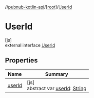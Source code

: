 //[pubnub-kotlin-api](../../../index.md)/[[root]](../index.md)/[UserId](index.md)

# UserId

[js]\
external interface [UserId](index.md)

## Properties

| Name | Summary |
|---|---|
| [userId](user-id.md) | [js]<br>abstract var [userId](user-id.md): [String](https://kotlinlang.org/api/latest/jvm/stdlib/kotlin/-string/index.html) |
